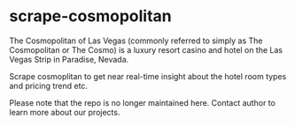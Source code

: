 # scrape-cosmopolitan

The Cosmopolitan of Las Vegas (commonly referred to simply as The Cosmopolitan or The Cosmo) is a luxury resort casino and hotel on the Las Vegas Strip in Paradise, Nevada.

Scrape cosmoplitan to get near real-time insight about the hotel room types and pricing trend etc.

Please note that the repo is no longer maintained here.
Contact author to learn more about our projects.
